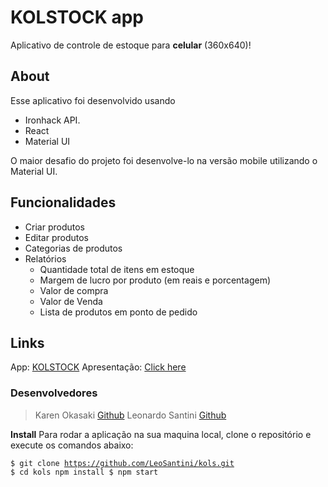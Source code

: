 # KOLSTOCK app
Aplicativo de controle de estoque para **celular** (360x640)! 

## About
Esse aplicativo foi desenvolvido usando
- Ironhack API.
- React
- Material UI

O maior desafio do projeto foi desenvolve-lo na versão mobile utilizando o Material UI.

## Funcionalidades
- Criar produtos
- Editar produtos
- Categorias de produtos
- Relatórios
	- Quantidade total de itens em estoque
	- Margem de lucro por produto (em reais e porcentagem)
	- Valor de compra
	- Valor de Venda
	- Lista de produtos em ponto de pedido

## Links
App: [KOLSTOCK](https://kolstock.netlify.app/)
Apresentação: [Click here](https://www.canva.com/design/DAE4pbZ9ltc/voBXo2Cx_gBA-fXI0UahZA/view?utm_content=DAE4pbZ9ltc&utm_campaign=designshare&utm_medium=link&utm_source=publishsharelink)

### Desenvolvedores
> Karen Okasaki [Github](https://github.com/karenokasaki)
> Leonardo Santini [Github](https://github.com/LeoSantini)

**Install**
Para rodar a aplicação na sua maquina local, clone o repositório e execute os comandos abaixo:

<code>$ git clone https://github.com/LeoSantini/kols.git
$ cd kols npm install
$ npm start </code>
